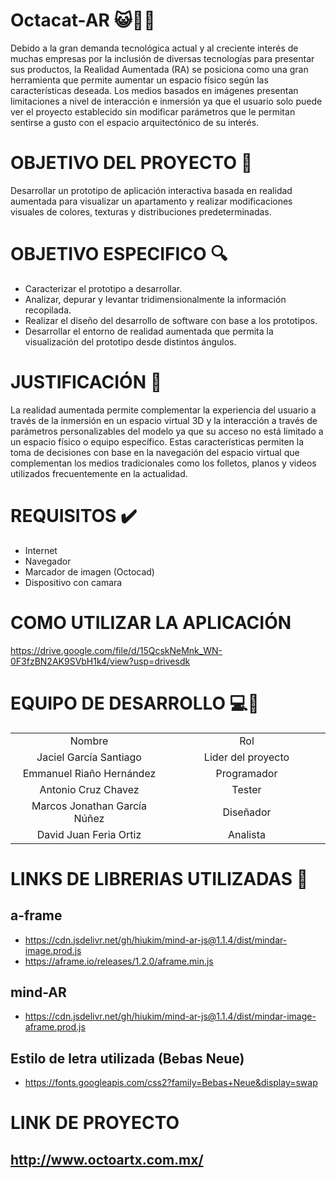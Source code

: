 # Octacat-AR :smiley_cat::iphone::octopus:
Debido a la gran demanda tecnológica actual y al creciente interés de muchas empresas por la inclusión de diversas tecnologías para presentar sus productos, la Realidad Aumentada (RA) se posiciona como una gran herramienta que permite aumentar un espacio físico según las características deseada. Los medios basados en imágenes presentan limitaciones a nivel de interacción e inmersión ya que el usuario solo puede ver el proyecto establecido sin modificar parámetros que le permitan sentirse a gusto con el espacio arquitectónico de su interés.
# OBJETIVO DEL PROYECTO :checkered_flag:
Desarrollar un prototipo de aplicación interactiva basada en realidad aumentada para visualizar un apartamento y realizar modificaciones visuales de colores, texturas y distribuciones predeterminadas.
# OBJETIVO ESPECIFICO :mag:
- Caracterizar el prototipo a desarrollar.
- Analizar, depurar y levantar tridimensionalmente la información recopilada.
- Realizar el diseño del desarrollo de software con base a los prototipos.
- Desarrollar el entorno de realidad aumentada que permita la visualización del prototipo desde distintos ángulos.
# JUSTIFICACIÓN :pencil:
La realidad aumentada permite complementar la experiencia del usuario a través de la inmersión en un espacio virtual 3D y la interacción a través de parámetros personalizables del modelo ya que su acceso no está limitado a un espacio físico o equipo específico. Estas características permiten la toma de decisiones con base en la navegación del espacio virtual que complementan los medios tradicionales como los folletos, planos y videos utilizados frecuentemente en la actualidad. 
# REQUISITOS :heavy_check_mark:
- Internet
- Navegador
- Marcador de imagen (Octocad)
- Dispositivo con camara
# COMO UTILIZAR LA APLICACIÓN
https://drive.google.com/file/d/15QcskNeMnk_WN-0F3fzBN2AK9SVbH1k4/view?usp=drivesdk

# EQUIPO DE DESARROLLO :computer::boy:
<table style="width: 100%; text-align: center;">
  <tr>
    <td style="width: 33%;">Nombre</td>
    <td style="width: 33%;">Rol</td>
  </tr>
  <tr>
    <td style="width: 33%;">Jaciel García Santiago</td>
    <td style="width: 33%;">Lider del proyecto</td>
  </tr>
  <tr>
    <td style="width: 33%;">Emmanuel Riaño Hernández</td>
    <td style="width: 33%;">Programador</td>
  </tr>
  <tr>
    <td style="width: 33%;">Antonio Cruz Chavez</td>
    <td style="width: 33%;">Tester</td>
  </tr>
  <tr>
    <td style="width: 33%;">Marcos Jonathan García Núñez</td>
    <td style="width: 33%;">Diseñador</td>
  </tr>
  <tr>
    <td style="width: 33%;">David Juan Feria Ortiz</td>
    <td style="width: 33%;">Analista</td>
  </tr>
</table>



# LINKS DE LIBRERIAS UTILIZADAS :link:
## a-frame
- https://cdn.jsdelivr.net/gh/hiukim/mind-ar-js@1.1.4/dist/mindar-image.prod.js
- https://aframe.io/releases/1.2.0/aframe.min.js

## mind-AR
- https://cdn.jsdelivr.net/gh/hiukim/mind-ar-js@1.1.4/dist/mindar-image-aframe.prod.js

## Estilo de letra utilizada (Bebas Neue)
- https://fonts.googleapis.com/css2?family=Bebas+Neue&display=swap
# LINK DE PROYECTO
## http://www.octoartx.com.mx/
